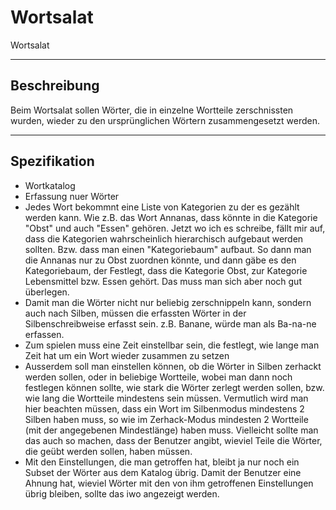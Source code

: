 # Wortsalat
Wortsalat

--------------------------------------------------
Beschreibung
--------------------------------------------------
Beim Wortsalat sollen Wörter, die in einzelne Wortteile zerschnissten wurden, wieder zu den ursprünglichen Wörtern zusammengesetzt werden.

--------------------------------------------------
Spezifikation
--------------------------------------------------

- Wortkatalog
- Erfassung nuer Wörter
- Jedes Wort bekommnt eine Liste von Kategorien zu der es gezählt werden kann. Wie z.B. das Wort Annanas, dass könnte in die Kategorie "Obst" und auch "Essen" gehören. Jetzt wo ich es schreibe, fällt mir auf, dass die Kategorien wahrscheinlich hierarchisch aufgebaut werden sollten. Bzw. dass man einen "Kategoriebaum" aufbaut. So dann man die Annanas nur zu Obst zuordnen könnte, und dann gäbe es den Kategoriebaum, der Festlegt, dass die Kategorie Obst, zur Kategorie Lebensmittel bzw. Essen gehört. Das muss man sich aber noch gut überlegen.
- Damit man die Wörter nicht nur beliebig zerschnippeln kann, sondern auch nach Silben, müssen die erfassten Wörter in der Silbenschreibweise erfasst sein. z.B. Banane, würde man als Ba-na-ne erfassen.
- Zum spielen muss eine Zeit einstellbar sein, die festlegt, wie lange man Zeit hat um ein Wort wieder zusammen zu setzen
- Ausserdem soll man einstellen können, ob die Wörter in Silben zerhackt werden sollen, oder in beliebige Wortteile, wobei man dann noch festlegen können sollte, wie stark die Wörter zerlegt werden sollen, bzw. wie lang die Wortteile mindestens sein müssen. Vermutlich wird man hier beachten müssen, dass ein Wort im Silbenmodus mindestens 2 Silben haben muss, so wie im Zerhack-Modus mindesten 2 Wortteile (mit der angegebenen Mindestlänge) haben muss. Vielleicht sollte man das auch so machen, dass der Benutzer angibt, wieviel Teile die Wörter, die geübt werden sollen, haben müssen.
- Mit den Einstellungen, die man getroffen hat, bleibt ja nur noch ein Subset der Wörter aus dem Katalog übrig. Damit der Benutzer eine Ahnung hat, wieviel Wörter mit den von ihm getroffenen Einstellungen übrig bleiben, sollte das iwo angezeigt werden.
